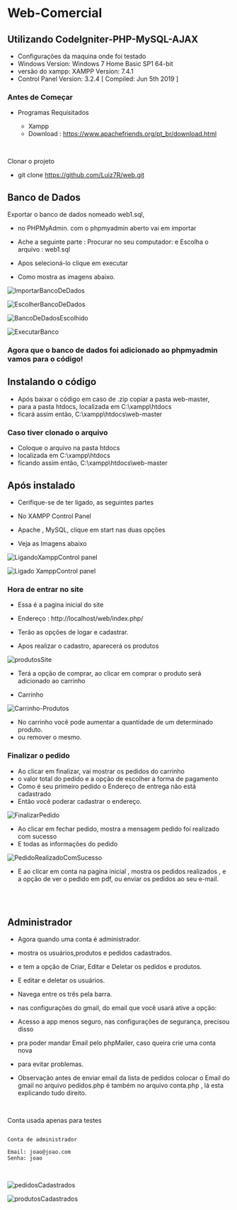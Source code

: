 # Web-Comercial
## Utilizando CodeIgniter-PHP-MySQL-AJAX

* Configurações da maquina onde foi testado
* Windows Version: Windows 7 Home Basic SP1 64-bit
* versão do xampp: XAMPP Version: 7.4.1
* Control Panel Version: 3.2.4  [ Compiled: Jun 5th 2019 ]


### Antes de Começar

* Programas Requisitados 
   
   * Xampp 
   * Download : https://www.apachefriends.org/pt_br/download.html

<br>

Clonar o projeto 

* git clone https://github.com/Luiz7R/web.git



## Banco de Dados

Exportar o banco de dados nomeado web1.sql,

* no PHPMyAdmin. com o phpmyadmin aberto vai em importar

* Ache a seguinte parte : Procurar no seu computador: e Escolha 
o arquivo : web1.sql

* Apos selecioná-lo clique em executar

* Como mostra as imagens abaixo.

[](url)
![ImportarBancoDeDados](https://user-images.githubusercontent.com/54550561/84551243-5e6d5a80-ace3-11ea-8ae9-b9f8e71f75ed.png)

[](url)
![EscolherBancoDeDados](https://user-images.githubusercontent.com/54550561/84551344-adb38b00-ace3-11ea-802d-35819e662d52.png)

[](url)
![BancoDeDadosEscolhido](https://user-images.githubusercontent.com/54550561/84551406-ebb0af00-ace3-11ea-9cfa-90c42e83a22d.png)

[](url)
![ExecutarBanco](https://user-images.githubusercontent.com/54550561/84551420-fc612500-ace3-11ea-99b8-fc4069ae0b38.png)

### Agora que o banco de dados foi adicionado ao phpmyadmin vamos para o código!


## Instalando o código

* Após baixar o código em caso de .zip copiar a pasta web-master,
* para a pasta htdocs, localizada em C:\xampp\htdocs
* ficará assim então, C:\xampp\htdocs\web-master

### Caso tiver clonado o arquivo
* Coloque o arquivo na pasta htdocs
* localizada em C:\xampp\htdocs
* ficando assim então, C:\xampp\htdocs\web-master


## Após instalado

* Cerifique-se de ter ligado, as seguintes partes
* No XAMPP Control Panel
* Apache , MySQL, clique em start nas duas opções

* Veja as Imagens abaixo

[](url)
![LigandoXamppControl panel](https://user-images.githubusercontent.com/54550561/84552516-6f1fcf80-ace7-11ea-855e-e4e3a94d5ef9.png)

[](url)
![Ligado XamppControl panel](https://user-images.githubusercontent.com/54550561/84552534-819a0900-ace7-11ea-9aee-6b168100d7a2.png)


### Hora de entrar no site

* Essa é a pagina inicial do site

* Endereço : http://localhost/web/index.php/

* Terão as opções de logar e cadastrar.

* Apos realizar o cadastro, aparecerá os produtos

[](url)
![produtosSite](https://user-images.githubusercontent.com/54550561/84552887-afcc1880-ace8-11ea-9d76-4e79d2462d0e.png)

* Terá a opção de comprar, ao clicar em comprar o produto será adicionado ao carrinho

* Carrinho

[](url)
![Carrinho-Produtos](https://user-images.githubusercontent.com/54550561/84553450-b6f42600-acea-11ea-83b0-d0ba04f0bc67.png)

* No carrinho você pode aumentar a quantidade de um determinado produto.
* ou remover o mesmo.


### Finalizar o pedido

* Ao clicar em finalizar, vai mostrar os pedidos do carrinho 
* o valor total do pedido e a opção de escolher a forma de pagamento
* Como é seu primeiro pedido o Endereço de entrega não está cadastrado
* Então você poderar cadastrar o endereço.

[](url)
![FinalizarPedido](https://user-images.githubusercontent.com/54550561/84553865-bb6d0e80-aceb-11ea-90b0-b4ae5f05f73a.png)

* Ao clicar em fechar pedido, mostra a mensagem pedido foi realizado com sucesso
* E todas as informações do pedido

[](url)
![PedidoRealizadoComSucesso](https://user-images.githubusercontent.com/54550561/84553955-2cacc180-acec-11ea-909a-1645406d602e.png)


* E ao clicar em conta na pagina inicial , mostra os pedidos realizados , e a opção de ver o pedido em pdf, ou enviar os pedidos ao seu e-mail.  

<br>
<br>  


## Administrador

* Agora quando uma conta é administrador.
* mostra os usuários,produtos e pedidos cadastrados.
* e tem a opção de Criar, Editar e Deletar os pedidos e produtos.
* E editar e deletar os usuários.
* Navega entre os três pela barra.

* nas configurações do gmail, do email que você usará ative a opção:
* Acesso a app menos seguro, nas configurações de segurança, precisou disso 
* pra poder mandar Email pelo phpMailer, caso queira crie uma conta nova
* para evitar problemas.
* Observação antes de enviar email da lista de pedidos 
  colocar o Email do gmail no arquivo pedidos.php é também no arquivo conta.php , lá esta explicando tudo direito.


<br>

Conta usada apenas para testes 
<br>


```

Conta de administrador

Email: joao@joao.com
Senha: joao

```

<br>


[](url)
![pedidosCadastrados](https://user-images.githubusercontent.com/54550561/84554612-0b99a000-acef-11ea-8ae1-b98956d1c161.png)

[](url)
![produtosCadastrados](https://user-images.githubusercontent.com/54550561/84554650-32f06d00-acef-11ea-9d85-10c5e65c211d.png)








